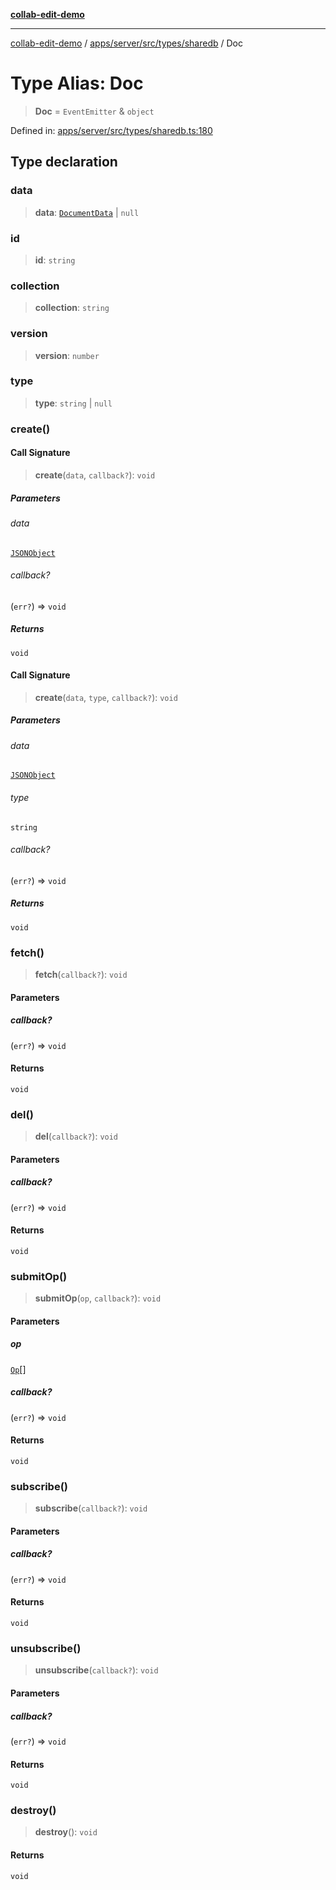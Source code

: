 [**collab-edit-demo**](../../../../../../README.md)

***

[collab-edit-demo](../../../../../../README.md) / [apps/server/src/types/sharedb](../README.md) / Doc

# Type Alias: Doc

> **Doc** = `EventEmitter` & `object`

Defined in: [apps/server/src/types/sharedb.ts:180](https://github.com/austyle-io/pub-sub-demo/blob/facd25f09850fc4e78e94ce267c52e173d869933/apps/server/src/types/sharedb.ts#L180)

## Type declaration

### data

> **data**: [`DocumentData`](DocumentData.md) \| `null`

### id

> **id**: `string`

### collection

> **collection**: `string`

### version

> **version**: `number`

### type

> **type**: `string` \| `null`

### create()

#### Call Signature

> **create**(`data`, `callback?`): `void`

##### Parameters

###### data

[`JSONObject`](JSONObject.md)

###### callback?

(`err?`) => `void`

##### Returns

`void`

#### Call Signature

> **create**(`data`, `type`, `callback?`): `void`

##### Parameters

###### data

[`JSONObject`](JSONObject.md)

###### type

`string`

###### callback?

(`err?`) => `void`

##### Returns

`void`

### fetch()

> **fetch**(`callback?`): `void`

#### Parameters

##### callback?

(`err?`) => `void`

#### Returns

`void`

### del()

> **del**(`callback?`): `void`

#### Parameters

##### callback?

(`err?`) => `void`

#### Returns

`void`

### submitOp()

> **submitOp**(`op`, `callback?`): `void`

#### Parameters

##### op

[`Op`](Op.md)[]

##### callback?

(`err?`) => `void`

#### Returns

`void`

### subscribe()

> **subscribe**(`callback?`): `void`

#### Parameters

##### callback?

(`err?`) => `void`

#### Returns

`void`

### unsubscribe()

> **unsubscribe**(`callback?`): `void`

#### Parameters

##### callback?

(`err?`) => `void`

#### Returns

`void`

### destroy()

> **destroy**(): `void`

#### Returns

`void`
